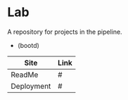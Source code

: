 # Lab

A repository for projects in the pipeline.  
- (bootd)

Site | Link
------------ | ------------
 ReadMe | #
 Deployment | #
